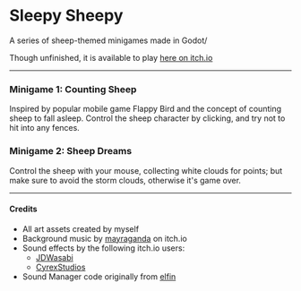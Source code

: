 # Sleepy Sheepy
A series of sheep-themed minigames made in Godot/

Though unfinished, it is available to play [here on itch.io](https://morgan404.itch.io/sheepminigames)

-----

### Minigame 1: Counting Sheep
Inspired by popular mobile game Flappy Bird and the concept of counting sheep to fall asleep.
Control the sheep character by clicking, and try not to hit into any fences.

 ### Minigame 2: Sheep Dreams
Control the sheep with your mouse, collecting white clouds for points; but make sure to avoid the storm clouds, otherwise it's game over.

-----

#### Credits
- All art assets created by myself
- Background music by [mayraganda](https://mayragandra.itch.io/freeambientmusic) on itch.io
- Sound effects by the following itch.io users:
  	- [JDWasabi](https://jdwasabi.itch.io/8-bit-16-bit-sound-effects-pack)
  	- [CyrexStudios](https://cyrex-studios.itch.io/universal-ui-soundpack)
- Sound Manager code originally from [elfin](https://github.com/voithos/elfin)
